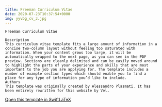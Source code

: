 ```yaml
---
title: Freeman Curriculum Vitae
date: 2020-07-23T10:37:54+0000
img: yyvbg_cv_3.jpg
---
```

```
Freeman Curriculum Vitae

Description
This curriculum vitae template fits a large amount of information in a concise two-column layout without feeling too saturated with information. When your content grows too large, it will be automatically wrapped to the next page, as you can see in the PDF preview. Sections are cleanly delimited and can be easily moved around to highlight the parts of your experience and skills that are most important to the job you are applying for. The template includes a number of example section types which should enable you to find a place for any type of information you’d like to include.
Authors
This template was originally created by Alessandro Plasmati. It has been entirely rewritten for this website by Vel.
```
[Open this template in SwiftLaTeX](https://www.swiftlatex.com/project.html?import=https://swiftlatex.github.io/LaTeXBoilerPlate/zips/pzzcn_cv_3.zip&import_name=Freeman%20Curriculum%20Vitae)
